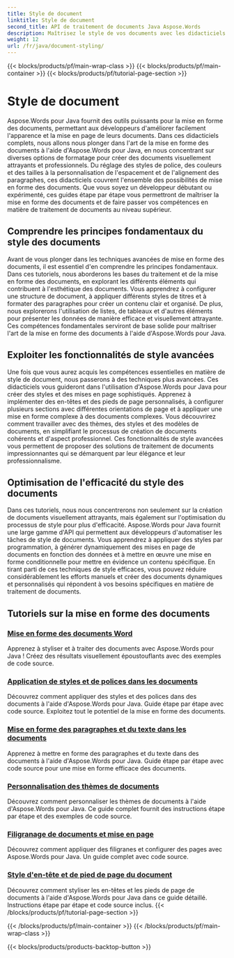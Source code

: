 ```yaml
---
title: Style de document
linktitle: Style de document
second_title: API de traitement de documents Java Aspose.Words
description: Maîtrisez le style de vos documents avec les didacticiels Aspose.Words pour Java. Apprenez des techniques de formatage avancées pour des documents visuellement attrayants et efficaces.
weight: 12
url: /fr/java/document-styling/
---
```


{{< blocks/products/pf/main-wrap-class >}}
{{< blocks/products/pf/main-container >}}
{{< blocks/products/pf/tutorial-page-section >}}

# Style de document


Aspose.Words pour Java fournit des outils puissants pour la mise en forme des documents, permettant aux développeurs d'améliorer facilement l'apparence et la mise en page de leurs documents. Dans ces didacticiels complets, nous allons nous plonger dans l'art de la mise en forme des documents à l'aide d'Aspose.Words pour Java, en nous concentrant sur diverses options de formatage pour créer des documents visuellement attrayants et professionnels. Du réglage des styles de police, des couleurs et des tailles à la personnalisation de l'espacement et de l'alignement des paragraphes, ces didacticiels couvrent l'ensemble des possibilités de mise en forme des documents. Que vous soyez un développeur débutant ou expérimenté, ces guides étape par étape vous permettront de maîtriser la mise en forme des documents et de faire passer vos compétences en matière de traitement de documents au niveau supérieur.

## Comprendre les principes fondamentaux du style des documents

Avant de vous plonger dans les techniques avancées de mise en forme des documents, il est essentiel d'en comprendre les principes fondamentaux. Dans ces tutoriels, nous aborderons les bases du traitement et de la mise en forme des documents, en explorant les différents éléments qui contribuent à l'esthétique des documents. Vous apprendrez à configurer une structure de document, à appliquer différents styles de titres et à formater des paragraphes pour créer un contenu clair et organisé. De plus, nous explorerons l'utilisation de listes, de tableaux et d'autres éléments pour présenter les données de manière efficace et visuellement attrayante. Ces compétences fondamentales serviront de base solide pour maîtriser l'art de la mise en forme des documents à l'aide d'Aspose.Words pour Java.

## Exploiter les fonctionnalités de style avancées

Une fois que vous aurez acquis les compétences essentielles en matière de style de document, nous passerons à des techniques plus avancées. Ces didacticiels vous guideront dans l'utilisation d'Aspose.Words pour Java pour créer des styles et des mises en page sophistiqués. Apprenez à implémenter des en-têtes et des pieds de page personnalisés, à configurer plusieurs sections avec différentes orientations de page et à appliquer une mise en forme complexe à des documents complexes. Vous découvrirez comment travailler avec des thèmes, des styles et des modèles de documents, en simplifiant le processus de création de documents cohérents et d'aspect professionnel. Ces fonctionnalités de style avancées vous permettent de proposer des solutions de traitement de documents impressionnantes qui se démarquent par leur élégance et leur professionnalisme.

## Optimisation de l'efficacité du style des documents

Dans ces tutoriels, nous nous concentrerons non seulement sur la création de documents visuellement attrayants, mais également sur l'optimisation du processus de style pour plus d'efficacité. Aspose.Words pour Java fournit une large gamme d'API qui permettent aux développeurs d'automatiser les tâches de style de documents. Vous apprendrez à appliquer des styles par programmation, à générer dynamiquement des mises en page de documents en fonction des données et à mettre en œuvre une mise en forme conditionnelle pour mettre en évidence un contenu spécifique. En tirant parti de ces techniques de style efficaces, vous pouvez réduire considérablement les efforts manuels et créer des documents dynamiques et personnalisés qui répondent à vos besoins spécifiques en matière de traitement de documents.

## Tutoriels sur la mise en forme des documents
### [Mise en forme des documents Word](./word-document-styling/)
Apprenez à styliser et à traiter des documents avec Aspose.Words pour Java ! Créez des résultats visuellement époustouflants avec des exemples de code source. 
### [Application de styles et de polices dans les documents](./applying-styles-fonts/)
Découvrez comment appliquer des styles et des polices dans des documents à l'aide d'Aspose.Words pour Java. Guide étape par étape avec code source. Exploitez tout le potentiel de la mise en forme des documents.
### [Mise en forme des paragraphes et du texte dans les documents](./styling-paragraphs-text/)
Apprenez à mettre en forme des paragraphes et du texte dans des documents à l'aide d'Aspose.Words pour Java. Guide étape par étape avec code source pour une mise en forme efficace des documents.
### [Personnalisation des thèmes de documents](./customizing-document-themes/)
Découvrez comment personnaliser les thèmes de documents à l'aide d'Aspose.Words pour Java. Ce guide complet fournit des instructions étape par étape et des exemples de code source.
### [Filigranage de documents et mise en page](./document-watermarking-page-setup/)
Découvrez comment appliquer des filigranes et configurer des pages avec Aspose.Words pour Java. Un guide complet avec code source.
### [Style d'en-tête et de pied de page du document](./document-header-footer-styling/)
Découvrez comment styliser les en-têtes et les pieds de page de documents à l'aide d'Aspose.Words pour Java dans ce guide détaillé. Instructions étape par étape et code source inclus.
{{< /blocks/products/pf/tutorial-page-section >}}

{{< /blocks/products/pf/main-container >}}
{{< /blocks/products/pf/main-wrap-class >}}

{{< blocks/products/products-backtop-button >}}
